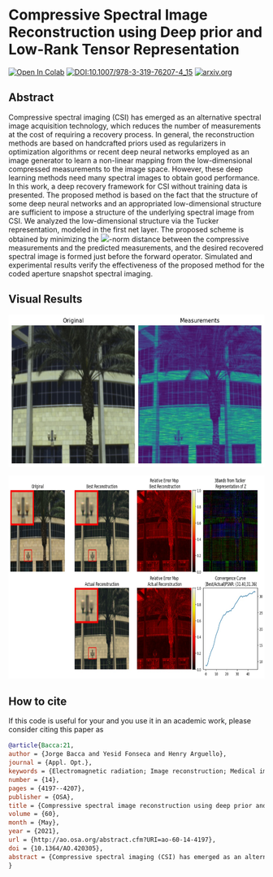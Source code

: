 # Compressive Spectral Image Reconstruction using Deep prior and Low-Rank Tensor Representation

[![Open In Colab](https://colab.research.google.com/assets/colab-badge.svg)](https://colab.research.google.com/github/hdspgroup/Deep_Prior_Low_Rank/blob/master/colab_setup.ipynb)
[![DOI:10.1007/978-3-319-76207-4_15](https://zenodo.org/badge/DOI/10.1364/AO.420305.svg)](https://doi.org/10.1364/AO.420305)
[![arxiv.org](http://img.shields.io/badge/cs.CV-arXiv%3A2004.10934-B31B1B.svg)](https://arxiv.org/abs/2101.07424)

## Abstract

Compressive spectral imaging (CSI) has emerged as an alternative spectral image acquisition technology, which reduces the number of measurements at the cost of requiring a recovery process. In general, the reconstruction methods are based on handcrafted priors used as regularizers in optimization algorithms or recent deep neural networks employed as an image generator to learn a non-linear mapping from the low-dimensional compressed measurements to the image space. However, these deep learning methods need many spectral images to obtain good performance. In this work, a deep recovery framework for CSI without training data is presented. The proposed method is based on the fact that the structure of some deep neural networks and an appropriated low-dimensional structure are sufficient to impose a structure of the underlying spectral image from CSI. We analyzed the low-dimensional structure via the Tucker representation, modeled in the first net layer. The proposed scheme is obtained by minimizing the <img src="https://render.githubusercontent.com/render/math?math=\ell_2">-norm distance between the compressive measurements and the predicted measurements, and the desired recovered spectral image is formed just before the forward operator. Simulated and experimental results verify the effectiveness of the proposed method for the coded aperture snapshot spectral imaging.

## Visual Results

<p align="center">
  <img  height="300" src="output.jpg">
</p>

<p align="center">
  <img  height="400" src="recons.jpg">
</p>

## How to cite
If this code is useful for your and you use it in an academic work, please consider citing this paper as


```bib
@article{Bacca:21,
author = {Jorge Bacca and Yesid Fonseca and Henry Arguello},
journal = {Appl. Opt.},
keywords = {Electromagnetic radiation; Image reconstruction; Medical imaging; Neural networks; Spectral imaging; Stochastic gradient descent},
number = {14},
pages = {4197--4207},
publisher = {OSA},
title = {Compressive spectral image reconstruction using deep prior and low-rank tensor representation},
volume = {60},
month = {May},
year = {2021},
url = {http://ao.osa.org/abstract.cfm?URI=ao-60-14-4197},
doi = {10.1364/AO.420305},
abstract = {Compressive spectral imaging (CSI) has emerged as an alternative spectral image acquisition technology, which reduces the number of measurements at the cost of requiring a recovery process. In general, the reconstruction methods are based on handcrafted priors used as regularizers in optimization algorithms or recent deep neural networks employed as an image generator to learn a non-linear mapping from the low-dimensional compressed measurements to the image space. However, these deep learning methods need many spectral images to obtain good performance. In this work, a deep recovery framework for CSI without training data is presented. The proposed method is based on the fact that the structure of some deep neural networks and an appropriated low-dimensional structure are sufficient to impose a structure of the underlying spectral image from CSI. We analyzed the low-dimensional structure via the Tucker representation, modeled in the first net layer. The proposed scheme is obtained by minimizing the \$\{\{\textblackslash\}ell _2\}\$-norm distance between the compressive measurements and the predicted measurements, and the desired recovered spectral image is formed just before the forward operator. Simulated and experimental results verify the effectiveness of the proposed method for the coded aperture snapshot spectral imaging.},
}
```
